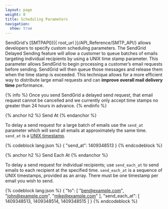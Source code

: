 ```yaml
---
layout: page
weight: 0
title: Scheduling Parameters
navigation:
  show: true
---
```


SendGrid's [SMTPAPI]({{ root_url }}/API_Reference/SMTP_API/) allows developers to specify custom scheduling parameters. The SendGrid Delayed Sending feature will allow a customer to queue batches of emails targeting individual recipients by using a UNIX time stamp parameter. This parameter allows SendGrid to begin processing a customer’s email requests before sending. SendGrid will then queue those messages and release them when the time stamp is exceeded. This technique allows for a more efficient way to distribute large email requests and can **improve overall mail delivery time** performance.

{% info %}
Once you send SendGrid a delayed send request, that email request cannot be cancelled and we currently only accept time stamps no greater than 24 hours in advance.
{% endinfo %}

{% anchor h2 %}
Send At
{% endanchor %}	
	
To delay a send request for a large batch of emails use the `send_at` parameter which will send all emails at approximately the same time. `send_at` is a [UNIX timestamp](https://en.wikipedia.org/wiki/Unix_time).

{% codeblock lang:json %}
{
  "send_at": 1409348513
}
{% endcodeblock %}

{% anchor h2 %}
Send Each At
{% endanchor %}	
	
To delay a send request for individual recipients; use `send_each_at` to send emails to each recipient at the specified time. `send_each_at` is a sequence of UNIX timestamps, provided as an array. There must be one timestamp per email you wish to send.

{% codeblock lang:json %}
{
  "to": [
    "<ben@example.com>",
    "john@example.com",
    "mike@example.com"
  ],
  "send_each_at": [
    1409348513,
    1409348514,
    1409348515
  ]
}
{% endcodeblock %}
